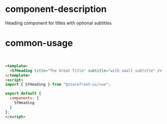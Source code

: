 # component-description
Heading component for titles with optional subtitles

# common-usage
<br>
<SfHeading title="The Great Title" subtitle="with small subtitle" />

```html
<template>
  <SfHeading title="The Great Title" subtitle="with small subtitle" />
</template>
<script>
import { SfHeading } from "@storefront-ui/vue";

export default {
  components: {
    SfHeading
  }
};
</script>
```
